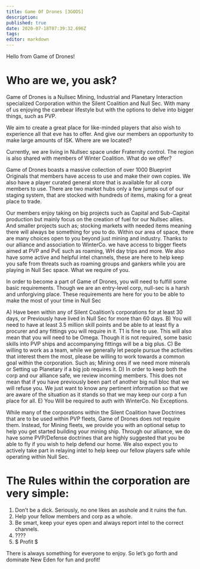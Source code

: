 ```yaml
---
title: Game Of Drones [3GODS]
description: 
published: true
date: 2020-07-18T07:39:32.696Z
tags: 
editor: markdown
---
```


Hello from Game of Drones!
# Who are we, you ask?

Game of Drones is a Nullsec Mining, Industrial and Planetary Interaction specialized Corporation within the Silent Coalition and Null Sec. With many of us enjoying the carebear lifestyle but with the options to delve into bigger things, such as PVP.

We aim to create a great place for like-minded players that also wish to experience all that eve has to offer. And give our members an opportunity to make large amounts of ISK.
Where are we located?

Currently, we are living in Nullsec space under Fraternity control. The region is also shared with members of Winter Coalition.
What do we offer?

Game of Drones boasts a massive collection of over 1000 Blueprint Originals that members have access to use and make their own copies. We also have a player curated general store that is available for all corp members to use. There are two market hubs only a few jumps out of our staging system, that are stocked with hundreds of items, making for a great place to trade.

Our members enjoy taking on big projects such as Capital and Sub-Capital production but mainly focus on the creation of fuel for our Nullsec allies. And smaller projects such as; stocking markets with needed items meaning there will always be something for you to do. Within our area of space, there are many choices open to you beyond just mining and industry. Thanks to our alliance and association to WinterCo. we have access to bigger fleets aimed at PVP and PvE such as roaming, WH day trips and more. We also have some active and helpful intel channels, these are here to help keep you safe from threats such as roaming groups and gankers while you are playing in Null Sec space.
What we require of you.

In order to become a part of Game of Drones, you will need to fulfill some basic requirements. Though we are an entry-level corp, null-sec is a harsh and unforgiving place. These requirements are here for you to be able to make the most of your time in Null Sec

A) Have been within any of Silent Coalition’s corporations for at least 30 days, or Previously have lived in Null Sec for more than 60 days.
B) You will need to have at least 3.5 million skill points and be able to at least fly a procurer and any fittings you will require in it. T1 is fine to use. This will also mean that you will need to be Omega. Though it is not required, some basic skills into PVP ships and accompanying fittings will be a big plus.
C) Be willing to work as a team, while we generally let people pursue the activities that interest them the most, please be willing to work towards a common goal within the corporation. Such as; Mining ores if we need more minerals or Setting up Planetary if a big job requires it.
D) In order to keep both the corp and our alliance safe, we review incoming members. This does not mean that if you have previously been part of another big null bloc that we will refuse you. We just want to know any pertinent information so that we are aware of the situation as it stands so that we may keep our corp a fun place for all.
E) You Will be required to auth with WinterCo. No Exceptions.

While many of the corporations within the Silent Coalition have Doctrines that are to be used within PVP fleets, Game of Drones does not require them. Instead, for Mining fleets, we provide you with an optional setup to help you get started building your mining ship. Through our alliance, we do have some PVP/Defense doctrines that are highly suggested that you be able to fly if you wish to help defend our home. We also expect you to actively take part in relaying intel to help keep our fellow players safe while operating within Null Sec.

# The Rules within the corporation are very simple:
1. Don’t be a dick. Seriously, no one likes an asshole and it ruins the fun.
1. Help your fellow members and corp as a whole.
1. Be smart, keep your eyes open and always report intel to the correct channels.
1. ????
1. $ Profit $

There is always something for everyone to enjoy. So let’s go forth and dominate New Eden for fun and profit!